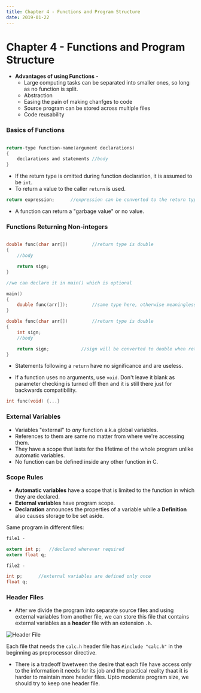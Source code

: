 ```yaml
---
title: Chapter 4 - Functions and Program Structure
date: 2019-01-22
---
```


# Chapter 4 - Functions and Program Structure

- **Advantages of using Functions** -
	- Large computing tasks can be separated into smaller ones, so long as no function is split.
	- Abstraction
	- Easing the pain of making chanfges to code
	- Source program can be stored across multiple files
	- Code reusability

### Basics of Functions

```c

return-type function-name(argument declarations)
{
	declarations and statements //body
}
```
- If the return type is omitted during function declaration, it is assumed to be `int`.
- To return a value to the caller `return` is used.

```c
return expression;		//expression can be converted to the return type of the function if necessary
```
- A function can return a "garbage value" or no value.

### Functions Returning Non-integers

```c

double func(char arr[])			//return type is double
{
	//body

	return sign;
}

//we can declare it in main() which is optional

main()
{
	double func(arr[]);			//same type here, otherwise meaningless answers
}
```

```c
double func(char arr[])			//return type is double
{
	int sign;
	//body

	return sign;			//sign will be converted to double when returning value
}
```
- Statements following a `return` have no significance and are useless.

- If a function uses no arguments, use `void`. Don't leave it blank as parameter checking is turned off then and it is still there just for backwards compatibility.

```c
int func(void) {...}
```

### External Variables
- Variables "external" to _any_ function a.k.a global variables.
- References to them are same no matter from where we're accessing them.
- They have a scope that lasts for the lifetime of the whole program unlike automatic variables.
- No function can be defined inside any other function in C. 

### Scope Rules
- **Automatic variables** have a scope that is limited to the function in which they are declared.
- **External variables** have program scope.
- **Declaration** announces the properties of a variable while a **Definition** also causes storage to be set aside.

Same program in different files:

```c
file1 - 

extern int p;	//declared wherever required
extern float q;

file2 - 

int p;		//external variables are defined only once
float q;

```

### Header Files
- After we divide the program into separate source files and using external variables from another file, we can store this file that contains external variables as a **header** file with an extension `.h`.

![Header File](/img/header.PNG)

Each file that needs the `calc.h` header file has `#include "calc.h"` in the beginning as preprocessor directive.

- There is a tradeoff bwetween the desire that each file have access only to the information it needs for its job and the practical reality thaat it is harder to maintain more header files. Upto moderate program size, we should try to keep one header file.